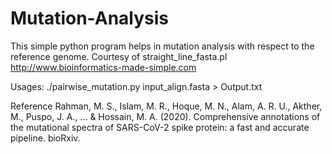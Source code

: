 # Mutation-Analysis
This simple python program helps in mutation analysis with respect to the reference genome. Courtesy of straight_line_fasta.pl http://www.bioinformatics-made-simple.com

Usages: ./pairwise_mutation.py input_align.fasta > Output.txt

Reference
Rahman, M. S., Islam, M. R., Hoque, M. N., Alam, A. R. U., Akther, M., Puspo, J. A., ... & Hossain, M. A. (2020). Comprehensive annotations of the mutational spectra of SARS-CoV-2 spike protein: a fast and accurate pipeline. bioRxiv.
